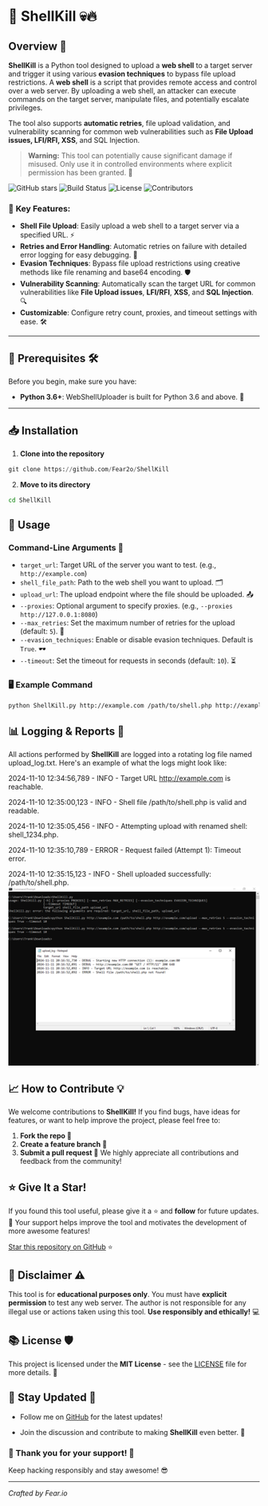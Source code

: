 # 🐚 **ShellKill** 💀🔥

## Overview 📖
**ShellKill** is a Python tool designed to upload a **web shell** to a target server and trigger it using various **evasion techniques** to bypass file upload restrictions. A **web shell** is a script that provides remote access and control over a web server. By uploading a web shell, an attacker can execute commands on the target server, manipulate files, and potentially escalate privileges.

The tool also supports **automatic retries**, file upload validation, and vulnerability scanning for common web vulnerabilities such as **File Upload issues, LFI/RFI, XSS**, and SQL Injection.

> **Warning:** This tool can potentially cause significant damage if misused. Only use it in controlled environments where explicit permission has been granted. 🚨

![GitHub stars](https://img.shields.io/github/stars/Fear2o/ShellKill?style=social)
![Build Status](https://img.shields.io/github/workflow/status/Fear2o/ShellKill/CI)
![License](https://img.shields.io/github/license/Fear2o/ShellKill)
![Contributors](https://img.shields.io/github/contributors/Fear2o/ShellKill)

### 🚀 **Key Features:**

- **Shell File Upload**: Easily upload a web shell to a target server via a specified URL. ⚡
- **Retries and Error Handling**: Automatic retries on failure with detailed error logging for easy debugging. 🔄
- **Evasion Techniques**: Bypass file upload restrictions using creative methods like file renaming and base64 encoding. 🛡️
- **Vulnerability Scanning**: Automatically scan the target URL for common vulnerabilities like **File Upload issues**, **LFI/RFI**, **XSS**, and **SQL Injection**. 🔍
- **Customizable**: Configure retry count, proxies, and timeout settings with ease. 🛠️

---

## 🚨 **Prerequisites** 🛠️

Before you begin, make sure you have:

- **Python 3.6+**: WebShellUploader is built for Python 3.6 and above. 🔑

---

## 📥 **Installation**

1. **Clone into the repository**

```python
git clone https://github.com/Fear2o/ShellKill
```

2. **Move to its directory**

```bash
cd ShellKill
```


## 📝 **Usage**

### Command-Line Arguments 🎯

- `target_url`: Target URL of the server you want to test. (e.g., `http://example.com`)
- `shell_file_path`: Path to the web shell you want to upload. 🗂️
- `upload_url`: The upload endpoint where the file should be uploaded. 📤
- `--proxies`: Optional argument to specify proxies. (e.g., `--proxies http://127.0.0.1:8080`)
- `--max_retries`: Set the maximum number of retries for the upload (default: `5`). 🔄
- `--evasion_techniques`: Enable or disable evasion techniques. Default is `True`. 🕶️
- `--timeout`: Set the timeout for requests in seconds (default: `10`). ⏳

### 🖥️ **Example Command**

```bash
python ShellKill.py http://example.com /path/to/shell.php http://example.com/upload --max_retries 5 --evasion_techniques True --timeout 10
```


## 📊 Logging & Reports 📜

All actions performed by **ShellKill** are logged into a rotating log file named upload_log.txt. Here's an example of what the logs might look like:

2024-11-10 12:34:56,789 - INFO - Target URL http://example.com is reachable.

2024-11-10 12:35:00,123 - INFO - Shell file /path/to/shell.php is valid and readable.

2024-11-10 12:35:05,456 - INFO - Attempting upload with renamed shell: shell_1234.php.

2024-11-10 12:35:10,789 - ERROR - Request failed (Attempt 1): Timeout error.

2024-11-10 12:35:15,123 - INFO - Shell uploaded successfully: /path/to/shell.php.
![Example](https://github.com/Fear2o/ShellKill/blob/main/assets/Example.PNG)

## 📈 How to Contribute 💡

We welcome contributions to **ShellKill!** If you find bugs, have ideas for features, or want to help improve the project, please feel free to:

1. **Fork the repo 🍴**
2. **Create a feature branch 🌱**
3. **Submit a pull request 🚀**
We highly appreciate all contributions and feedback from the community!


## ⭐ **Give It a Star!**

If you found this tool useful, please give it a ⭐ and **follow** for future updates. 🚀 Your support helps improve the tool and motivates the development of more awesome features! 

[Star this repository on GitHub](https://github.com/Fear2o/ShellKill) ⭐


## **📌 Disclaimer ⚠️**

This tool is for **educational purposes only**. You must have **explicit permission** to test any web server. The author is not responsible for any illegal use or actions taken using this tool. **Use responsibly and ethically!** 💻


## **📚 License 🛡️**

This project is licensed under the **MIT License** - see the [LICENSE](https://github.com/Fear2o/ShellKill/blob/main/LICENSE) 
file for more details. 📝


## **🔔 Stay Updated 📰**

- Follow me on [GitHub](https://github.com/Fear2o) for the latest updates!

- Join the discussion and contribute to making **ShellKill** even better. 👥

### **🏅 Thank you for your support! 🙌**
Keep hacking responsibly and stay awesome! 😎

---

*Crafted by Fear.io*
